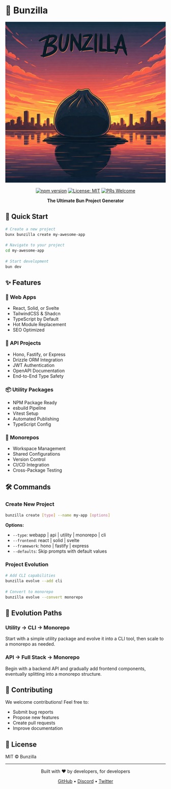 # 🦖 Bunzilla

<div align="center">

![Bunzilla Logo](https://raw.githubusercontent.com/bnowak008/bunzilla/main/public/bunzilla_logo.jpg)

[![npm version](https://img.shields.io/npm/v/bunzilla.svg?style=for-the-badge&color=8C4660)](https://www.npmjs.com/package/bunzilla)
[![License: MIT](https://img.shields.io/badge/License-MIT-F2CA52.svg?style=for-the-badge)](https://opensource.org/licenses/MIT)
[![PRs Welcome](https://img.shields.io/badge/PRs-welcome-F27649.svg?style=for-the-badge)](http://makeapullrequest.com)

**The Ultimate Bun Project Generator**

</div>

## 🚀 Quick Start

```bash
# Create a new project
bunx bunzilla create my-awesome-app

# Navigate to your project
cd my-awesome-app

# Start development
bun dev
```

## ✨ Features

### 🎨 Web Apps
- React, Solid, or Svelte
- TailwindCSS & Shadcn
- TypeScript by Default
- Hot Module Replacement
- SEO Optimized

### 🚀 API Projects
- Hono, Fastify, or Express
- Drizzle ORM Integration
- JWT Authentication
- OpenAPI Documentation
- End-to-End Type Safety

### 📦 Utility Packages
- NPM Package Ready
- esbuild Pipeline
- Vitest Setup
- Automated Publishing
- TypeScript Config

### 🏢 Monorepos
- Workspace Management
- Shared Configurations
- Version Control
- CI/CD Integration
- Cross-Package Testing

## 🛠 Commands

### Create New Project
```bash
bunzilla create [type] --name my-app [options]
```

**Options:**
- `--type`: webapp | api | utility | monorepo | cli
- `--frontend`: react | solid | svelte
- `--framework`: hono | fastify | express
- `--defaults`: Skip prompts with default values

### Project Evolution
```bash
# Add CLI capabilities
bunzilla evolve --add cli

# Convert to monorepo
bunzilla evolve --convert monorepo
```

## 🔄 Evolution Paths

### Utility → CLI → Monorepo
Start with a simple utility package and evolve it into a CLI tool, then scale to a monorepo as needed.

### API → Full Stack → Monorepo
Begin with a backend API and gradually add frontend components, eventually splitting into a monorepo structure.

## 🤝 Contributing

We welcome contributions! Feel free to:
- Submit bug reports
- Propose new features
- Create pull requests
- Improve documentation

## 📝 License

MIT © Bunzilla

---

<div align="center">

Built with ❤️ by developers, for developers

[GitHub](https://github.com/bnowak008/bunzilla) • [Discord](https://discord.gg/bunzilla) • [Twitter](https://twitter.com/bunzilla)

</div>